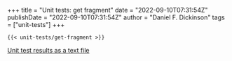 +++
title = "Unit tests: get fragment"
date = "2022-09-10T07:31:54Z"
publishDate = "2022-09-10T07:31:54Z"
author = "Daniel F. Dickinson"
tags = ["unit-tests"]
+++

```shell-session
{{< unit-tests/get-fragment >}}
```

[Unit test results as a text file](plaintext/unit-tests-get-fragment.txt)
